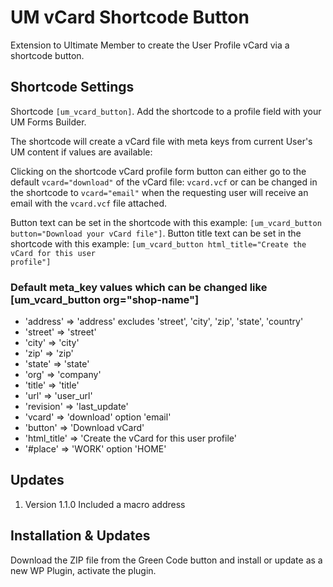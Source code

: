 # UM vCard Shortcode Button
Extension to Ultimate Member to create the User Profile vCard via a shortcode button.

## Shortcode Settings
Shortcode <code>[um_vcard_button]</code>. Add the shortcode to a profile field with your UM Forms Builder.

The shortcode will create a vCard file with meta keys from current User's UM content if values are available:
  
Clicking on the shortcode vCard profile form button can either go to the default <code>vcard="download"</code> of the vCard file: <code>vcard.vcf</code>
or can be changed in the shortcode to <code>vcard="email"</code> when the requesting user will receive an email with the <code>vcard.vcf</code> file attached.

Button text can be set in the shortcode with this example: <code>[um_vcard_button button="Download your vCard file"]</code>.
Button title text can be set in the shortcode with this example: <code>[um_vcard_button html_title="Create the vCard for this user profile"]</code>

### Default meta_key values which can be changed like [um_vcard_button org="shop-name"]
*    'address'    => 'address' excludes 'street', 'city', 'zip', 'state', 'country' 
*    'street'     => 'street'
*    'city'       => 'city'
*    'zip'        => 'zip'
*    'state'      => 'state'
*    'org'        => 'company'
*    'title'      => 'title'
*    'url'        => 'user_url'
*    'revision'   => 'last_update'
*    'vcard'      => 'download' option 'email'
*    'button'     => 'Download vCard'
*    'html_title' => 'Create the vCard for this user profile'
*    '#place'     => 'WORK' option 'HOME'

## Updates
1. Version 1.1.0 Included a macro address

## Installation & Updates
Download the ZIP file from the Green Code button and install or update as a new WP Plugin, activate the plugin.
